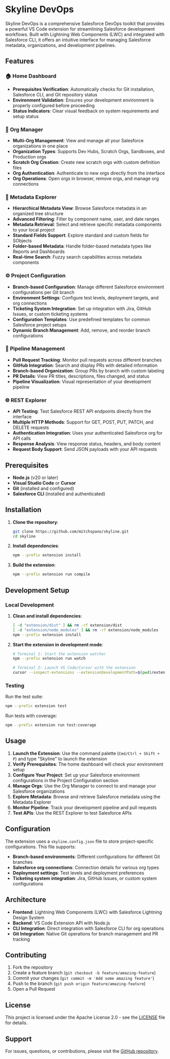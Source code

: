# Skyline DevOps

Skyline DevOps is a comprehensive Salesforce DevOps toolkit that provides a powerful VS Code extension for streamlining Salesforce development workflows. Built with Lightning Web Components (LWC) and integrated with Salesforce CLI, it offers an intuitive interface for managing Salesforce metadata, organizations, and development pipelines.

## Features

### 🏠 **Home Dashboard**

- **Prerequisites Verification**: Automatically checks for Git installation, Salesforce CLI, and Git repository status
- **Environment Validation**: Ensures your development environment is properly configured before proceeding
- **Status Indicators**: Clear visual feedback on system requirements and setup status

### 🏢 **Org Manager**

- **Multi-Org Management**: View and manage all your Salesforce organizations in one place
- **Organization Types**: Supports Dev Hubs, Scratch Orgs, Sandboxes, and Production orgs
- **Scratch Org Creation**: Create new scratch orgs with custom definition files
- **Org Authentication**: Authenticate to new orgs directly from the interface
- **Org Operations**: Open orgs in browser, remove orgs, and manage org connections

### 📁 **Metadata Explorer**

- **Hierarchical Metadata View**: Browse Salesforce metadata in an organized tree structure
- **Advanced Filtering**: Filter by component name, user, and date ranges
- **Metadata Retrieval**: Select and retrieve specific metadata components to your local project
- **Standard Fields Support**: Explore standard and custom fields for SObjects
- **Folder-based Metadata**: Handle folder-based metadata types like Reports and Dashboards
- **Real-time Search**: Fuzzy search capabilities across metadata components

### ⚙️ **Project Configuration**

- **Branch-based Configuration**: Manage different Salesforce environment configurations per Git branch
- **Environment Settings**: Configure test levels, deployment targets, and org connections
- **Ticketing System Integration**: Set up integration with Jira, GitHub Issues, or custom ticketing systems
- **Configuration Templates**: Use predefined templates for common Salesforce project setups
- **Dynamic Branch Management**: Add, remove, and reorder branch configurations

### 🔄 **Pipeline Management**

- **Pull Request Tracking**: Monitor pull requests across different branches
- **GitHub Integration**: Search and display PRs with detailed information
- **Branch-based Organization**: Group PRs by branch with custom labeling
- **PR Details**: View PR titles, descriptions, files changed, and status
- **Pipeline Visualization**: Visual representation of your development pipeline

### 🌐 **REST Explorer**

- **API Testing**: Test Salesforce REST API endpoints directly from the interface
- **Multiple HTTP Methods**: Support for GET, POST, PUT, PATCH, and DELETE requests
- **Authentication Integration**: Uses your authenticated Salesforce org for API calls
- **Response Analysis**: View response status, headers, and body content
- **Request Body Support**: Send JSON payloads with your API requests

## Prerequisites

- **Node.js** (v20 or later)
- **Visual Studio Code** or **Cursor**
- **Git** (installed and configured)
- **Salesforce CLI** (installed and authenticated)

## Installation

1. **Clone the repository**:

   ```bash
   git clone https://github.com/mitchspano/skyline.git
   cd skyline
   ```

2. **Install dependencies**:

   ```bash
   npm --prefix extension install
   ```

3. **Build the extension**:
   ```bash
   npm --prefix extension run compile
   ```

## Development Setup

### Local Development

1. **Clean and install dependencies**:

   ```bash
   [ -d "extension/dist" ] && rm -rf extension/dist
   [ -d "extension/node_modules" ] && rm -rf extension/node_modules
   npm --prefix extension install
   ```

2. **Start the extension in development mode**:

   ```bash
   # Terminal 1: Start the extension watcher
   npm --prefix extension run watch

   # Terminal 2: Launch VS Code/Cursor with the extension
   cursor --inspect-extensions --extensionDevelopmentPath=$(pwd)/extension
   ```

### Testing

Run the test suite:

```bash
npm --prefix extension test
```

Run tests with coverage:

```bash
npm --prefix extension run test:coverage
```

## Usage

1. **Launch the Extension**: Use the command palette (`Cmd/Ctrl + Shift + P`) and type "Skyline" to launch the extension
2. **Verify Prerequisites**: The home dashboard will check your environment setup
3. **Configure Your Project**: Set up your Salesforce environment configurations in the Project Configuration section
4. **Manage Orgs**: Use the Org Manager to connect to and manage your Salesforce organizations
5. **Explore Metadata**: Browse and retrieve Salesforce metadata using the Metadata Explorer
6. **Monitor Pipeline**: Track your development pipeline and pull requests
7. **Test APIs**: Use the REST Explorer to test Salesforce APIs

## Configuration

The extension uses a `skyline.config.json` file to store project-specific configurations. This file supports:

- **Branch-based environments**: Different configurations for different Git branches
- **Salesforce org connections**: Connection details for various org types
- **Deployment settings**: Test levels and deployment preferences
- **Ticketing system integration**: Jira, GitHub Issues, or custom system configurations

## Architecture

- **Frontend**: Lightning Web Components (LWC) with Salesforce Lightning Design System
- **Backend**: VS Code Extension API with Node.js
- **CLI Integration**: Direct integration with Salesforce CLI for org operations
- **Git Integration**: Native Git operations for branch management and PR tracking

## Contributing

1. Fork the repository
2. Create a feature branch (`git checkout -b feature/amazing-feature`)
3. Commit your changes (`git commit -m 'Add some amazing feature'`)
4. Push to the branch (`git push origin feature/amazing-feature`)
5. Open a Pull Request

## License

This project is licensed under the Apache License 2.0 - see the [LICENSE](LICENSE) file for details.

## Support

For issues, questions, or contributions, please visit the [GitHub repository](https://github.com/mitchspano/skyline).
